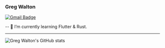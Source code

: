 ### Greg Walton
[![Gmail Badge](https://img.shields.io/badge/-gregwalton279@gmail.com-FFEE55?logo=Gmail&link=mailto:gregwalton279@gmail.com)](mailto:gregwalton279@gmail.com)

-- 🌱 I’m currently learning Flutter & Rust.
***

![Greg Walton's GitHub stats](https://github-readme-stats.vercel.app/api?username=gregwalton279&count_private=true&hide_border=true&show_icons=true&title_color=EF6C72&icon_color=FFF98A&text_color=F8999A&bg_color=7CACF7)
